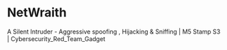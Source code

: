 # NetWraith
A  Silent Intruder - Aggressive spoofing , Hijacking &amp; Sniffing | M5 Stamp S3 | Cybersecurity_Red_Team_Gadget
